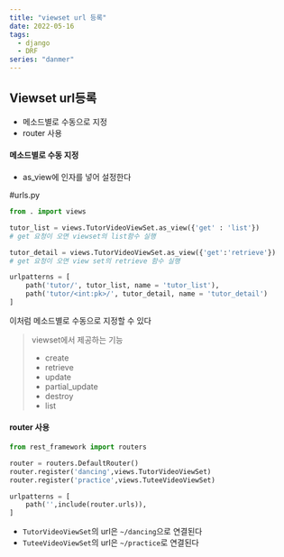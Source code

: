 ```yaml
---
title: "viewset url 등록"
date: 2022-05-16
tags:
  - django
  - DRF
series: "danmer"
---
```




## Viewset url등록

* 메소드별로 수동으로 지정
* router 사용



#### 메소드별로 수동 지정

* as_view에 인자를 넣어 설정한다

#urls.py

```python
from . import views

tutor_list = views.TutorVideoViewSet.as_view({'get' : 'list'})
# get 요청이 오면 viewset의 list함수 실행

tutor_detail = views.TutorVideoViewSet.as_view({'get':'retrieve'})
# get 요청이 오면 view set의 retrieve 함수 실행

urlpatterns = [
    path('tutor/', tutor_list, name = 'tutor_list'),
    path('tutor/<int:pk>/', tutor_detail, name = 'tutor_detail')
]
```

이처럼 메소드별로 수동으로 지정할 수 있다

> viewset에서 제공하는 기능
>
> * create
> * retrieve
> * update
> * partial_update
> * destroy
> * list



#### router 사용

```python
from rest_framework import routers

router = routers.DefaultRouter()
router.register('dancing',views.TutorVideoViewSet)
router.register('practice',views.TuteeVideoViewSet)

urlpatterns = [
    path('',include(router.urls)),
]
```

* `TutorVideoViewSet`의  url은 `~/dancing`으로 연결된다
* `TuteeVideoViewSet`의 url은 `~/practice`로 연결된다

